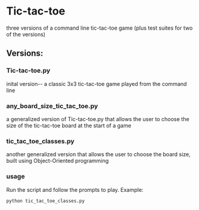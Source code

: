 # Tic-tac-toe
three versions of a command line tic-tac-toe game (plus test suites for two of the versions)

## Versions:

### Tic-tac-toe.py
inital version-- a classic 3x3 tic-tac-toe game played from the command line

### any_board_size_tic_tac_toe.py
a generalized version of Tic-tac-toe.py that allows the user to choose the size of the tic-tac-toe board at the start of a game

### tic_tac_toe_classes.py
another generalized version that allows the user to choose the board size, built using Object-Oriented programming


### usage
Run the script and follow the prompts to play. Example:

`python tic_tac_toe_classes.py`

